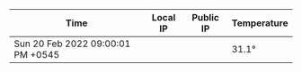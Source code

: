 | Time     | Local IP | Public IP | Temperature |
| ----------- | ----------- | ----------- | ----------- |
| Sun 20 Feb 2022 09:00:01 PM +0545      |     |   | 31.1° |

